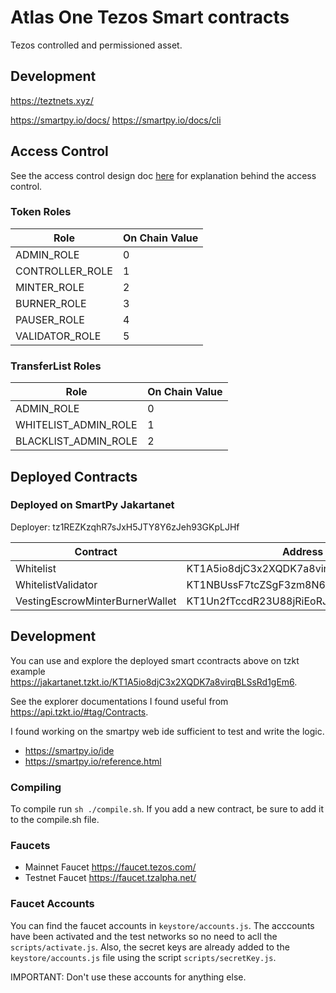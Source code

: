 <!-- @format -->

# Atlas One Tezos Smart contracts

Tezos controlled and permissioned asset.

## Development

<https://teztnets.xyz/>

<https://smartpy.io/docs/>
<https://smartpy.io/docs/cli>

## Access Control

See the access control design doc [here](/docs/tezos/access-control-design.md) for explanation behind the access control.

### Token Roles

| Role            | On Chain Value |
| --------------- | -------------- |
| ADMIN_ROLE      | 0              |
| CONTROLLER_ROLE | 1              |
| MINTER_ROLE     | 2              |
| BURNER_ROLE     | 3              |
| PAUSER_ROLE     | 4              |
| VALIDATOR_ROLE  | 5              |

### TransferList Roles

| Role                 | On Chain Value |
| -------------------- | -------------- |
| ADMIN_ROLE           | 0              |
| WHITELIST_ADMIN_ROLE | 1              |
| BLACKLIST_ADMIN_ROLE | 2              |

## Deployed Contracts

### Deployed on SmartPy Jakartanet

Deployer: tz1REZKzqhR7sJxH5JTY8Y6zJeh93GKpLJHf

| Contract                        | Address                              |
| ------------------------------- | ------------------------------------ |
| Whitelist                       | KT1A5io8djC3x2XQDK7a8virqBLSsRd1gEm6 |
| WhitelistValidator              | KT1NBUssF7tcZSgF3zm8N61wMoPHdb7domfV |
| VestingEscrowMinterBurnerWallet | KT1Un2fTccdR23U88jRiEoRJWFdXxJReYtkX |

## Development

You can use and explore the deployed smart ccontracts above on tzkt example <https://jakartanet.tzkt.io/KT1A5io8djC3x2XQDK7a8virqBLSsRd1gEm6>.

See the explorer documentations I found useful from <https://api.tzkt.io/#tag/Contracts>.

I found working on the smartpy web ide sufficient to test and write the logic.

- <https://smartpy.io/ide>
- <https://smartpy.io/reference.html>

### Compiling

To compile run `sh ./compile.sh`.
If you add a new contract, be sure to add it to the compile.sh file.

### Faucets

- Mainnet Faucet <https://faucet.tezos.com/>
- Testnet Faucet <https://faucet.tzalpha.net/>

### Faucet Accounts

You can find the faucet accounts in `keystore/accounts.js`. The acccounts have been activated and the test networks so no need to acll the `scripts/activate.js`. Also, the secret keys are already added to the `keystore/accounts.js` file using the script `scripts/secretKey.js`.

IMPORTANT: Don't use these accounts for anything else.
